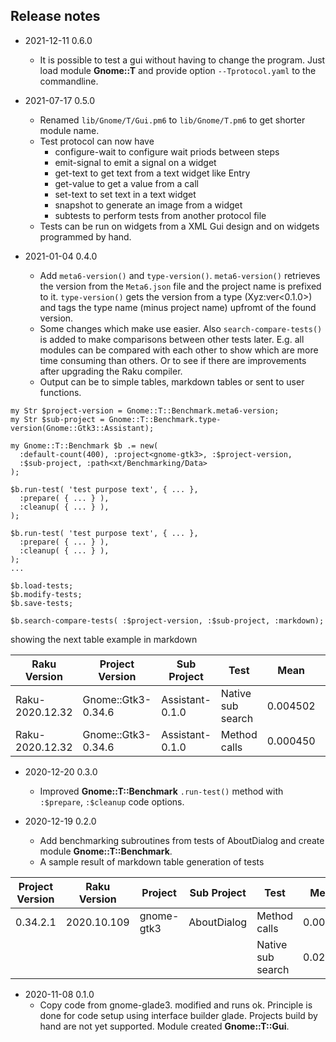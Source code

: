 ## Release notes
* 2021-12-11 0.6.0
  * It is possible to test a gui without having to change the program. Just load module **Gnome::T** and provide option `--Tprotocol.yaml` to the commandline.
 
* 2021-07-17 0.5.0
  * Renamed `lib/Gnome/T/Gui.pm6` to `lib/Gnome/T.pm6` to get shorter module name.
  * Test protocol can now have
    * configure-wait to configure wait priods between steps
    * emit-signal to emit a signal on a widget
    * get-text to get text from a text widget like Entry
    * get-value to get a value from a call
    * set-text to set text in a text widget
    * snapshot to generate an image from a widget
    * subtests to perform tests from another protocol file
  * Tests can be run on widgets from a XML Gui design and on widgets programmed by hand.

* 2021-01-04 0.4.0
  * Add `meta6-version()` and `type-version()`. `meta6-version()` retrieves the version from the `Meta6.json` file and the project name is prefixed to it. `type-version()` gets the version from a type (Xyz:ver<0.1.0>) and tags the type name (minus project name) upfromt of the found version.
  * Some changes which make use easier. Also `search-compare-tests()` is added to make comparisons between other tests later. E.g. all modules can be compared with each other to show which are more time consuming than others. Or to see if there are improvements after upgrading the Raku compiler.
  * Output can be to simple tables, markdown tables or sent to user functions.

```
my Str $project-version = Gnome::T::Benchmark.meta6-version;
my Str $sub-project = Gnome::T::Benchmark.type-version(Gnome::Gtk3::Assistant);

my Gnome::T::Benchmark $b .= new(
  :default-count(400), :project<gnome-gtk3>, :$project-version,
  :$sub-project, :path<xt/Benchmarking/Data>
);

$b.run-test( 'test purpose text', { ... },
  :prepare( { ... } ),
  :cleanup( { ... } ),
);

$b.run-test( 'test purpose text', { ... },
  :prepare( { ... } ),
  :cleanup( { ... } ),
);
...

$b.load-tests;
$b.modify-tests;
$b.save-tests;

$b.search-compare-tests( :$project-version, :$sub-project, :markdown);
```
showing the next table example in markdown

|Raku Version|Project Version|Sub Project|Test|Mean|Rps|Speedup|
|-|-|-|-|-|-|-|
|Raku-2020.12.32|Gnome::Gtk3-0.34.6|Assistant-0.1.0|Native sub search|0.004502|222.11|-.--|
|Raku-2020.12.32|Gnome::Gtk3-0.34.6|Assistant-0.1.0|Method calls|0.000450|2224.20|10.01|

* 2020-12-20 0.3.0
  * Improved **Gnome::T::Benchmark** `.run-test()` method with `:$prepare`, `:$cleanup` code options.

* 2020-12-19 0.2.0
  * Add benchmarking subroutines from tests of AboutDialog and create module **Gnome::T::Benchmark**.
  * A sample result of markdown table generation of tests

|Project Version|Raku Version|Project|Sub Project|Test|Mean|Rps|Speedup|
|-|-|-|-|-|-|-|-|
|0.34.2.1|2020.10.109|gnome-gtk3|AboutDialog|Method calls|0.00277|360.55|10.46|
|||||Native sub search|0.02902|34.46|0.00|


* 2020-11-08 0.1.0
  * Copy code from gnome-glade3. modified and runs ok. Principle is done for code setup using interface builder glade. Projects build by hand are not yet supported. Module created **Gnome::T::Gui**.
